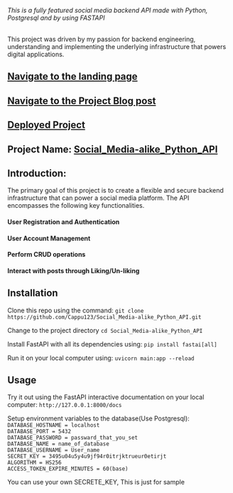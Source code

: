 <em>This is a fully featured social media backend API made with Python, Postgresql and by using FASTAPI</em></br></br>

This project was driven by my passion for backend engineering, understanding and implementing the underlying infrastructure that powers digital applications.

## [Navigate to the landing page](http://52.91.124.22)

## [Navigate to the Project Blog post](https://medium.com/@cappyalemayehu12/portfolio-project-blog-post-fbcf51b669c3)

## [Deployed Project](https://cappu.tech/docs)

## Project Name: [Social_Media-alike_Python_API](https://github.com/Cappu123/Social_Media-alike_Python_API)

## Introduction:

The primary goal of this project is to create a flexible and secure backend infrastructure that can power a social media platform. The API encompasses the following key functionalities.

#### User Registration and Authentication

#### User Account Management

#### Perform CRUD operations

#### Interact with posts through Liking/Un-liking

## Installation

Clone this repo using the command:
`git clone https://github.com/Cappu123/Social_Media-alike_Python_API.git`

Change to the project directory
`cd Social_Media-alike_Python_API`

Install FastAPI with all its dependencies using:
`pip install fastai[all]`

Run it on your local computer using:
`uvicorn main:app --reload`

## Usage

Try it out using the FastAPI interactive documentation
on your local computer:
`http://127.0.0.1:8000/docs`

Setup environment variables to the database(Use Postgresql):
`DATABASE_HOSTNAME = localhost`</br>
`DATABASE_PORT = 5432`</br>
`DATABASE_PASSWORD = passward_that_you_set`</br>
`DATABASE_NAME = name_of_database`</br>
`DATABASE_USERNAME = User_name`</br>
`SECRET_KEY = 3495u04u5y4u9jf94r0itrjktrueur0etirjt`</br>
`ALGORITHM = HS256`</br>
`ACCESS_TOKEN_EXPIRE_MINUTES = 60(base)`</br>

You can use your own SECRETE_KEY, This is just for sample
